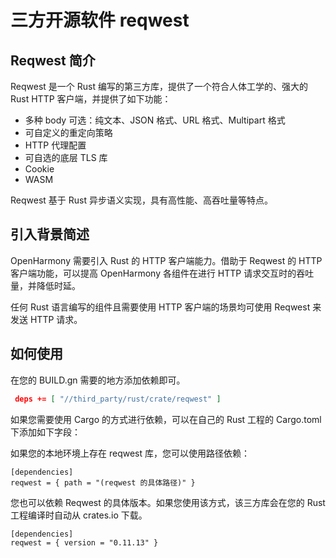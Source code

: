 # 三方开源软件 reqwest

## Reqwest 简介

Reqwest 是一个 Rust 编写的第三方库，提供了一个符合人体工学的、强大的 Rust HTTP 客户端，并提供了如下功能：

- 多种 body 可选：纯文本、JSON 格式、URL 格式、Multipart 格式
- 可自定义的重定向策略
- HTTP 代理配置
- 可自选的底层 TLS 库
- Cookie
- WASM

Reqwest 基于 Rust 异步语义实现，具有高性能、高吞吐量等特点。

## 引入背景简述

OpenHarmony 需要引入 Rust 的 HTTP 客户端能力。借助于 Reqwest 的 HTTP 客户端功能，可以提高 OpenHarmony 各组件在进行 HTTP 请求交互时的吞吐量，并降低时延。

任何 Rust 语言编写的组件且需要使用 HTTP 客户端的场景均可使用 Reqwest 来发送 HTTP 请求。

## 如何使用

在您的 BUILD.gn 需要的地方添加依赖即可。

```json
 deps += [ "//third_party/rust/crate/reqwest" ]
```

如果您需要使用 Cargo 的方式进行依赖，可以在自己的 Rust 工程的 Cargo.toml 下添加如下字段：

如果您的本地环境上存在 reqwest 库，您可以使用路径依赖：
```
[dependencies]
reqwest = { path = "(reqwest 的具体路径)" }
```

您也可以依赖 Reqwest 的具体版本。如果您使用该方式，该三方库会在您的 Rust 工程编译时自动从 crates.io 下载。
```
[dependencies]
reqwest = { version = "0.11.13" } 
```